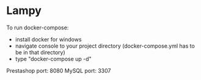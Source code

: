 # Lampy

To run docker-compose:
- install docker for windows
- navigate console to your project directory (docker-compose.yml has to be in that directory)
- type "docker-compose up -d"

Prestashop port: 8080
MySQL port: 3307